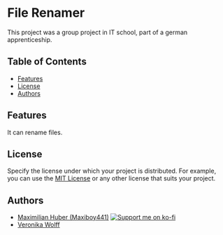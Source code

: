 # File Renamer

This project was a group project in IT school, part of a german apprenticeship.

## Table of Contents

- [Features](#features)
- [License](#license)
- [Authors](#authors)

## Features

It can rename files.

## License

Specify the license under which your project is distributed. For example, you can use the [MIT License](LICENSE) or any other license that suits your project.

## Authors

- [Maximilian Huber (Maxiboy441)](https://github.com/Maxiboy441)
  [![Support me on ko-fi](https://img.shields.io/badge/Support%20on-Ko--fi-%23FF5E5B)](https://ko-fi.com/maxiboy)
- [Veronika Wolff](https://github.com/veronikaITS)
